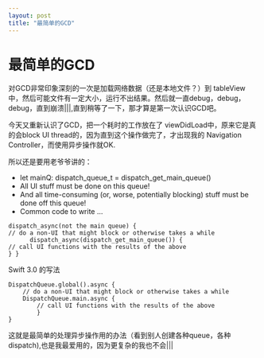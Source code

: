 ```yaml
---
layout: post
title: "最简单的GCD"
---
```


# 最简单的GCD

对GCD非常印象深刻的一次是加载网络数据（还是本地文件？）到 tableView 中，然后可能文件有一定大小，运行不出结果。然后就一直debug，debug，debug，直到崩溃\|\|\|,直到稍等了一下，那才算是第一次认识GCD吧。

今天又重新认识了GCD，把一个耗时的工作放在了 viewDidLoad中，原来它是真的会block UI thread的，因为直到这个操作做完了，才出现我的 Navigation Controller，而使用异步操作就OK.

所以还是要用老爷爷讲的：

- let mainQ: dispatch\_queue\_t = dispatch\_get\_main\_queue()- All UI stuff must be done on this queue!- And all time-consuming (or, worse, potentially blocking) stuff must be done off this queue!
- Common code to write ...


```dispatch_async(not the main queue) {// do a non-UI that might block or otherwise takes a while      dispatch_async(dispatch_get_main_queue()) {// call UI functions with the results of the above} }
```


Swift 3.0 的写法


```
DispatchQueue.global().async {
    // do a non-UI that might block or otherwise takes a while    DispatchQueue.main.async {
        // call UI functions with the results of the above
        }
}
```

这就是最简单的处理异步操作用的办法（看到别人创建各种queue，各种dispatch),也是我最爱用的，因为更复杂的我也不会\|\|\|